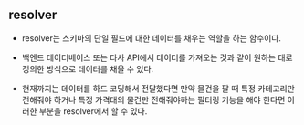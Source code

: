 ## resolver

- resolver는 스키마의 단일 필드에 대한 데이터를 채우는 역할을 하는 함수이다.
- 백엔드 데이터베이스 또는 타사 API에서 데이터를 가져오는 것과 같이 원하는 대로 정의한 방식으로 데이터를 채울 수 있다.

- 현재까지는 데이터를 하드 코딩해서 전달했다면 만약 물건을 팔 때 특정 카테고리만 전해줘야 하거나 특정 가격대의 물건만 전해줘야하는 필터링 기능을 해야 한다면 이러한 부분을 resolver에서 할 수 있다.
